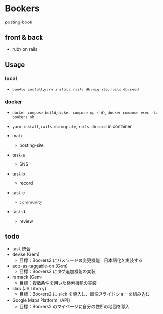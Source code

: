 # Bookers

posting-book

## front & back

- ruby on rails

## Usage

### local

- `bundle install`,`yarn install`, `rails db:migrate`, `rails db:seed`

### docker

- `docker compose build`,`docker compose up (-d)`, `docker compose exec -it bookers sh`
- `yarn install`, `rails db:migrate`, `rails db:seed` in container

- main
  - posting-site
- task-a
  - SNS
- task-b
  - record
- task-c
  - community
- task-d
  - review

## todo

- task 統合
- devise (Gem)
  - 目標：Bookers2 にパスワードの変更機能・日本語化を実装する
- acts-as-taggable-on (Gem)
  - 目標：Bookers2 にタグ追加機能の実装
- ransack (Gem)
  - 目標：複数条件を用いた検索機能の実装
- slick (JS Library)
  - 目標：Bookers2 に slick を導入し、画像スライドショーを組み込む
- Google Maps Platform（API）
  - 目標：Bookers2 のマイページに自分の住所の地図を導入
